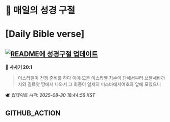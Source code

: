 # 🙏 매일의 성경 구절
# [Daily Bible verse]
## [![README에 성경구절 업데이트](https://github.com/DONGSUKA/first_test/actions/workflows/update-readme-bible.yml/badge.svg)](https://github.com/DONGSUKA/first_test/actions/workflows/update-readme-bible.yml)
<!-- START_BIBLE_VERSE -->
📖 **사사기 20:1**
> 이스라엘이 전쟁 준비를 하다 이에 모든 이스라엘 자손이 단에서부터 브엘세바까지와 길르앗 땅에서 나와서 그 회중이 일제히 미스바에서여호와 앞에 모였으니

🕊️ _업데이트 시각: 2025-08-30 18:44:56 KST_
  <!-- END_BIBLE_VERSE -->
## GITHUB_ACTION
